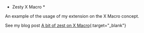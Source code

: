 * Zesty X Macro *

An example of the usage of my extension on the X Macro concept.

See my blog post [A bit of zest on X Macro](https://softwarebear.github.io/jekyll/update/2018/08/23/a-bit-of-zest-on-x-macro.html){:target="_blank"}